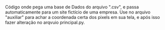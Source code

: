 Código onde pega uma base de Dados do arquivo ".csv", e passa automaticamente para um site fictício de uma empresa. Use no arquivo "auxiliar" para achar a coordenada certa dos pixels em sua tela, e após isso fazer alteração no arqvuio principal.py.
